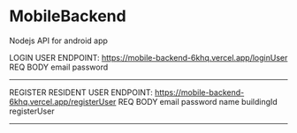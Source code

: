 # MobileBackend
Nodejs API for android app

LOGIN USER
ENDPOINT:
https://mobile-backend-6khq.vercel.app/loginUser
REQ BODY
email
password
****************************************************************
REGISTER  RESIDENT USER
ENDPOINT:
https://mobile-backend-6khq.vercel.app/registerUser
REQ BODY
email
password
name
buildingId
registerUser
***************************************************************

